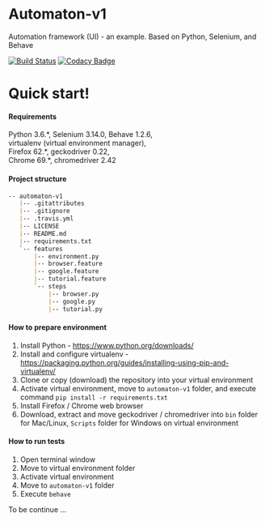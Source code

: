 # Automaton-v1
Automation framework (UI) - an example. Based on Python, Selenium, and Behave

[![Build Status](https://travis-ci.org/BurhanH/automaton-v1.svg?branch=master)](https://travis-ci.org/BurhanH/automaton-v1)
[![Codacy Badge](https://api.codacy.com/project/badge/Grade/7f7d510da5284321bfcdc5c290e25bdb)](https://www.codacy.com/app/BurhanH/automaton-v1?utm_source=github.com&amp;utm_medium=referral&amp;utm_content=BurhanH/automaton-v1&amp;utm_campaign=Badge_Grade)

# Quick start!

#### Requirements
Python 3.6.\*, Selenium 3.14.0, Behave 1.2.6, <br>
virtualenv (virtual environment manager), <br>
Firefox 62.\*, geckodriver 0.22, <br>
Chrome 69.\*, chromedriver 2.42 <br> 

#### Project structure
```markdown
-- automaton-v1
   |-- .gitattributes
   |-- .gitignore
   |-- .travis.yml
   |-- LICENSE
   |-- README.md
   |-- requirements.txt
   `-- features
       |-- environment.py
       |-- browser.feature
       |-- google.feature
       |-- tutorial.feature
       `-- steps
           |-- browser.py
           |-- google.py
           |-- tutorial.py
```

#### How to prepare environment
1) Install Python - https://www.python.org/downloads/ <br>
2) Install and configure virtualenv - https://packaging.python.org/guides/installing-using-pip-and-virtualenv/ <br>
3) Clone or copy (download) the repository into your virtual environment <br>
4) Activate virtual environment, move to `automaton-v1` folder, and execute command `pip install -r requirements.txt` <br>
5) Install Firefox / Chrome web browser <br>
6) Download, extract and move geckodriver / chromedriver into `bin` folder for Mac/Linux, `Scripts` folder for Windows on virtual environment <br>

#### How to run tests
1) Open terminal window <br>
2) Move to virtual environment folder <br>
3) Activate virtual environment <br>
4) Move to `automaton-v1` folder <br>
5) Execute `behave` <br>

To be continue ...
